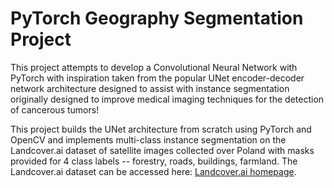 # PyTorch Geography Segmentation Project

This project attempts to develop a Convolutional Neural Network with PyTorch with inspiration taken from the popular UNet encoder-decoder network architecture designed to assist with instance segmentation originally designed to improve medical imaging techniques for the detection of cancerous tumors!

This project builds the UNet architecture from scratch using PyTorch and OpenCV and implements multi-class instance segmentation on the Landcover.ai dataset of satellite images collected over Poland with masks provided for 4 class labels -- forestry, roads, buildings, farmland. The Landcover.ai dataset can be accessed here: [Landcover.ai homepage](https://landcover.ai.linuxpolska.com/).

